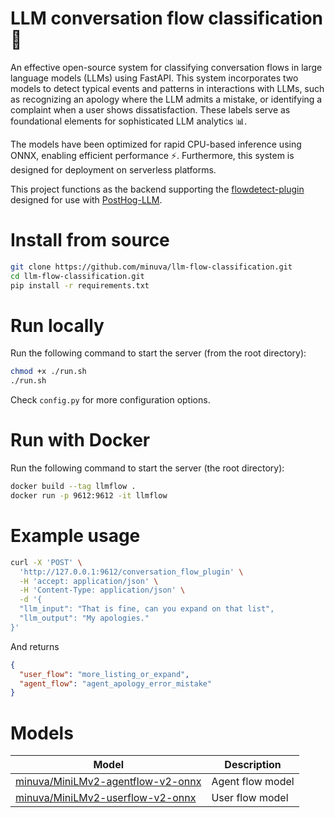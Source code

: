# LLM conversation flow classification 💬

An effective open-source system for classifying conversation flows in large language models (LLMs) using FastAPI. This system incorporates two models to detect typical events and patterns in interactions with LLMs, such as recognizing an apology where the LLM admits a mistake, or identifying a complaint when a user shows dissatisfaction. These labels serve as foundational elements for sophisticated LLM analytics 📊.

The models have been optimized for rapid CPU-based inference using ONNX, enabling efficient performance ⚡. Furthermore, this system is designed for deployment on serverless platforms.

This project functions as the backend supporting the  [flowdetect-plugin](https://github.com/minuva/ph-flowdetect-plugin) designed for use with [PostHog-LLM](https://github.com/postlang/posthog-llm).

# Install from source
```bash
git clone https://github.com/minuva/llm-flow-classification.git
cd llm-flow-classification.git
pip install -r requirements.txt
```

# Run locally

Run the following command to start the server (from the root directory):

```bash
chmod +x ./run.sh
./run.sh
```

Check `config.py` for more configuration options.


# Run with Docker

Run the following command to start the server (the root directory):

```bash
docker build --tag llmflow .
docker run -p 9612:9612 -it llmflow
```

# Example usage

```bash
curl -X 'POST' \
  'http://127.0.0.1:9612/conversation_flow_plugin' \
  -H 'accept: application/json' \
  -H 'Content-Type: application/json' \
  -d '{
  "llm_input": "That is fine, can you expand on that list",
  "llm_output": "My apologies."
}'
```
And returns

```json
{
  "user_flow": "more_listing_or_expand",
  "agent_flow": "agent_apology_error_mistake"
}

```

# Models

| Model | Description |
| --- | -- |
| [minuva/MiniLMv2-agentflow-v2-onnx](https://huggingface.co/minuva/MiniLMv2-agentflow-v2-onnx) | Agent flow model |
| [minuva/MiniLMv2-userflow-v2-onnx](https://huggingface.co/minuva/MiniLMv2-userflow-v2-onnx) | User flow model |
